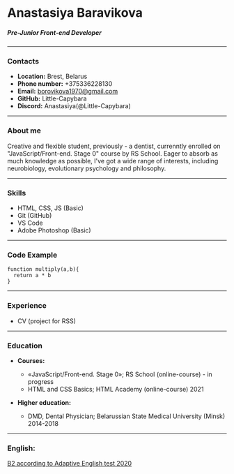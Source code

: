 # Anastasiya Baravikova
##### Pre-Junior Front-end Developer

------
### Contacts

* **Location:** Brest, Belarus
* **Phone number:** +375336228130
* **Email:** borovikova1970@gmail.com
* **GitHub:** Little-Capybara
* **Discord:** Anastasiya(@Little-Capybara)

------
### About me

Creative and flexible student, previously - a dentist, currenntly enrolled on "JavaScript/Front-end. Stage 0" course by RS School. Eager to absorb as much knowledge as possible, I've got a wide range of interests, including neurobiology, evolutionary psychology and philosophy.

------ 
### Skills

* HTML, CSS, JS (Basic)
* Git (GitHub)
* VS Code
* Adobe Photoshop (Basic)
------
### Code Example

```
function multiply(a,b){
  return a * b
}
```
------
### Experience
* CV (project for RSS)
------
### Education
* **Courses:**
    + «JavaScript/Front-end. Stage 0»; RS School (online-course) - in progress 
    + HTML and CSS Basics; HTML Academy (online-course) 2021

* **Higher education:**
    + DMD, Dental Physician; Belarussian State Medical University (Minsk) 2014-2018
------
### English:
[B2 according to Adaptive English test 2020](https://examinator.epam.com/Main/PersonalAssignments/157713)
    